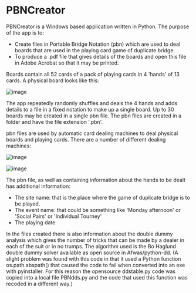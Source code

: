 # PBNCreator
PBNCreator is a Windows based application written in Python.
The purpose of the app is to:
- Create files in Portable Bridge Notation (pbn) which are used to deal boards that are used in the playing card game of duplicate bridge.
- To produce a .pdf file that gives details of the boards and open this file in Adobe Acrobat so that it may be printed.

Boards contain all 52 cards of a pack of playing cards in 4 'hands' of 13 cards. A physical board looks like this:

![image](https://user-images.githubusercontent.com/93732783/142861642-13919e7b-91b9-4312-881e-d521fe2f93de.png)

The app repeatedly randomly shuffles and deals the 4 hands and adds details to a file in a fixed notation to make up a single board.
Up to 30 boards may be created in a single pbn file.
The pbn files are created in a folder and have the file extension '.pbn'.

pbn files are used by automatic card dealing machines to deal physical boards and playing cards.  There are a number of different dealing machines:

![image](https://user-images.githubusercontent.com/93732783/142860123-12acc832-2839-4477-8d41-b2257a661bc0.png)

![image](https://user-images.githubusercontent.com/93732783/142861223-381224f9-b64b-4412-8573-5e10002a0f3d.png)

The pbn file, as well as containing information about the hands to be dealt has additional information:

- The site name: that is the place where the game of duplicate bridge is to be played.
- The event name: that could be something like 'Monday afternoon' or 'Social Pairs' or 'Individual Tourney'
- The playing date

In the files created there is also information about the double dummy analysis which gives the number of tricks that can be made by a dealer in each of the suit or in no trumps.  The algorithm used is the Bo Haglund double dummy solver available as open source in Afwas/python-dd.   (A slight problem was found with this code in that it used a Python function os.path.abspath() that caused the code to fail when converted into an exe with pyinstaller.  For this reason the opensource ddstable.py code was copied into a local file PBNdds.py and the code that used this function was recoded in a different way.)



